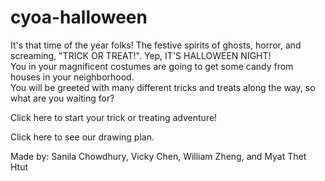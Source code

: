 # cyoa-halloween
It's that time of the year folks! The festive spirits of ghosts, horror, and screaming, "TRICK OR TREAT!". Yep, IT'S HALLOWEEN NIGHT!  
You in your magnificent costumes are going to get some candy from houses in your neighborhood.  
You will be greeted with many different tricks and treats along the way, so what are you waiting for? 

Click here to start your trick or treating adventure!

Click here to see our drawing plan.

Made by: Sanila Chowdhury, Vicky Chen, William Zheng, and Myat Thet Htut

